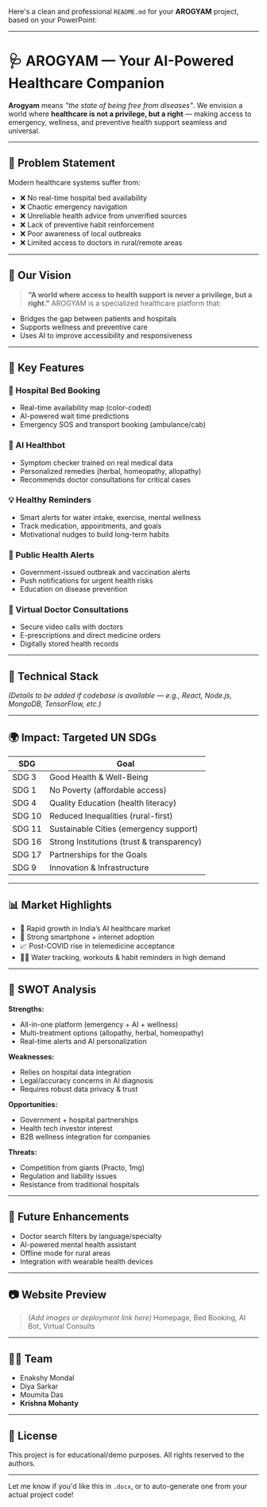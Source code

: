 Here's a clean and professional `README.md` for your **AROGYAM** project, based on your PowerPoint:

---

# 🩺 AROGYAM — Your AI-Powered Healthcare Companion

**Arogyam** means *"the state of being free from diseases"*.
We envision a world where **healthcare is not a privilege, but a right** — making access to emergency, wellness, and preventive health support seamless and universal.

---

## 🚨 Problem Statement

Modern healthcare systems suffer from:

* ❌ No real-time hospital bed availability
* ❌ Chaotic emergency navigation
* ❌ Unreliable health advice from unverified sources
* ❌ Lack of preventive habit reinforcement
* ❌ Poor awareness of local outbreaks
* ❌ Limited access to doctors in rural/remote areas

---

## 🌟 Our Vision

> **“A world where access to health support is never a privilege, but a right.”**
> AROGYAM is a specialized healthcare platform that:

* Bridges the gap between patients and hospitals
* Supports wellness and preventive care
* Uses AI to improve accessibility and responsiveness

---

## 🧠 Key Features

### 🏥 Hospital Bed Booking

* Real-time availability map (color-coded)
* AI-powered wait time predictions
* Emergency SOS and transport booking (ambulance/cab)

### 🤖 AI Healthbot

* Symptom checker trained on real medical data
* Personalized remedies (herbal, homeopathy, allopathy)
* Recommends doctor consultations for critical cases

### 💡 Healthy Reminders

* Smart alerts for water intake, exercise, mental wellness
* Track medication, appointments, and goals
* Motivational nudges to build long-term habits

### 📢 Public Health Alerts

* Government-issued outbreak and vaccination alerts
* Push notifications for urgent health risks
* Education on disease prevention

### 💬 Virtual Doctor Consultations

* Secure video calls with doctors
* E-prescriptions and direct medicine orders
* Digitally stored health records

---

## 🔧 Technical Stack

*(Details to be added if codebase is available — e.g., React, Node.js, MongoDB, TensorFlow, etc.)*

---

## 🌍 Impact: Targeted UN SDGs

| SDG    | Goal                                       |
| ------ | ------------------------------------------ |
| SDG 3  | Good Health & Well-Being                   |
| SDG 1  | No Poverty (affordable access)             |
| SDG 4  | Quality Education (health literacy)        |
| SDG 10 | Reduced Inequalities (rural-first)         |
| SDG 11 | Sustainable Cities (emergency support)     |
| SDG 16 | Strong Institutions (trust & transparency) |
| SDG 17 | Partnerships for the Goals                 |
| SDG 9  | Innovation & Infrastructure                |

---

## 📊 Market Highlights

* 🔼 Rapid growth in India’s AI healthcare market
* 📱 Strong smartphone + internet adoption
* 📈 Post-COVID rise in telemedicine acceptance
* 🏃‍♂️ Water tracking, workouts & habit reminders in high demand

---

## 🧩 SWOT Analysis

**Strengths:**

* All-in-one platform (emergency + AI + wellness)
* Multi-treatment options (allopathy, herbal, homeopathy)
* Real-time alerts and AI personalization

**Weaknesses:**

* Relies on hospital data integration
* Legal/accuracy concerns in AI diagnosis
* Requires robust data privacy & trust

**Opportunities:**

* Government + hospital partnerships
* Health tech investor interest
* B2B wellness integration for companies

**Threats:**

* Competition from giants (Practo, 1mg)
* Regulation and liability issues
* Resistance from traditional hospitals

---

## 🚀 Future Enhancements

* Doctor search filters by language/specialty
* AI-powered mental health assistant
* Offline mode for rural areas
* Integration with wearable health devices

---

## 📷 Website Preview

> *(Add images or deployment link here)*
> Homepage, Bed Booking, AI Bot, Virtual Consults

---

## 👨‍💻 Team

* Enakshy Mondal
* Diya Sarkar
* Moumita Das
* **Krishna Mohanty**

---

## 📜 License

This project is for educational/demo purposes. All rights reserved to the authors.

---

Let me know if you'd like this in `.docx`, or to auto-generate one from your actual project code!
